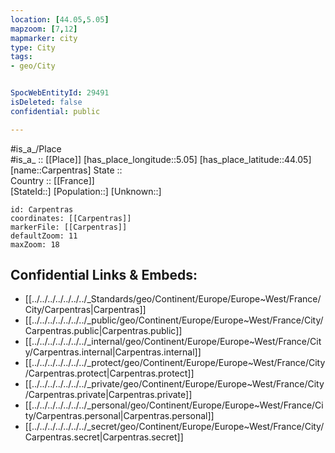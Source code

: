 ```yaml
---
location: [44.05,5.05] 
mapzoom: [7,12] 
mapmarker: city 
type: City
tags:
- geo/City


SpocWebEntityId: 29491
isDeleted: false
confidential: public

---
```

#is_a_/Place  
#is_a_ :: [[Place]] 
[has_place_longitude::5.05] 
[has_place_latitude::44.05] 
[name::Carpentras] 
State ::  
Country :: [[France]]  
[StateId::] 
[Population::] 
[Unknown::] 


```leaflet
id: Carpentras
coordinates: [[Carpentras]] 
markerFile: [[Carpentras]] 
defaultZoom: 11 
maxZoom: 18
```


## Confidential Links & Embeds: 
- [[../../../../../../../_Standards/geo/Continent/Europe/Europe~West/France/City/Carpentras|Carpentras]] 
- [[../../../../../../../_public/geo/Continent/Europe/Europe~West/France/City/Carpentras.public|Carpentras.public]] 
- [[../../../../../../../_internal/geo/Continent/Europe/Europe~West/France/City/Carpentras.internal|Carpentras.internal]] 
- [[../../../../../../../_protect/geo/Continent/Europe/Europe~West/France/City/Carpentras.protect|Carpentras.protect]] 
- [[../../../../../../../_private/geo/Continent/Europe/Europe~West/France/City/Carpentras.private|Carpentras.private]] 
- [[../../../../../../../_personal/geo/Continent/Europe/Europe~West/France/City/Carpentras.personal|Carpentras.personal]] 
- [[../../../../../../../_secret/geo/Continent/Europe/Europe~West/France/City/Carpentras.secret|Carpentras.secret]] 
